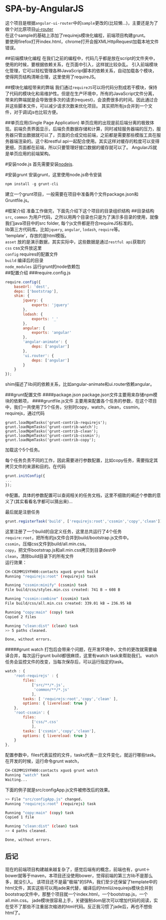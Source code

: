SPA-by-AngularJS
================

这个项目是根据`angular-ui-router`中的`sample`更改的(比较懒...)，主要还是为了做个对比原项目[ui-router](https://github.com/angular-ui/ui-router/tree/master/sample)<br>
在这个sample的基础上添加了requirejs模块化编程，前端项目构建grunt。<br>
要使用firefox打开index.html，chrome打开会报XMLHttpRequest加载本地文件错误。

##前端模块化编程
在我们之前的编程中，代码几乎都是放在script的文件夹中，使用的时候，要根据依赖关系，在页面中引入，这样就比较杂乱。
引入前端模块化管理，它可以轻松管理各种JavaScript脚本的依赖关系，自动加载各个模块，使得网页结构清晰合理，这里使用了requireJS。

##模块化编程带来的弊端
我们通过`requireJS`可以将代码分割成若干模块，保持了代码的模块化和易维护性。但是在生产环境中，所有的JavaScript文件分离，带来的弊端就是会导致很多次的请求(request)，会浪费很多的时间。因此通过合并这些脚本文件，可以减少请求次数来优化项目。
其实把所有js合并到一个文件，对于调试js也比较方便。

##单页应用(Single Page Application)
单页应用的出现是前后端分离的极致体现。前端负责界面显示，后端负责数据存储和计算，同时减轻服务器端的压力，服务器只管出数据就可以了，页面的合成交给前端，之前都是需要那些模版工具在服务器端渲染的。这个和restful api一起配合使用。其实这样对缓存的粒度可以变得更细，页面都在前端，所以只要管理好接口数据的缓存就可以了。
AngularJS就是单页应用的前端架构。

#安装node.js
首先需要安装[nodejs](http://www.nodejs.org/).

#安装grunt
安装grunt，这里使用node.js命令安装
```javascript
npm install -g grunt-cli
```
建立一个grunt项目，一般需要在项目中准备两个文件package.json和Gruntfile.js。

#框架介绍
准备工作做完，下面先介绍下这个项目的目录组织结构
##目录结构
`src`, `common` 为用户代码，之所以用两个目录也只是为了演示多目录的使用，就像我们java项目中的src folder, 每个js文件都是符合requireJS标准的。<br>
lib第三方代码库。比如`jquery`, `angular`, `lodash`, `require`等。<br>
'template'，存放的是html模版。<br>
`asset` 放的是演示数据，其实实际中，这些数据是通过`restful api`获取的<br>
`css` css文件放这里<br>
`config` requires的配置文件<br>
`build` 编译后的目录<br>
`node_modules` 运行grunt的node依赖包<br>
##配置介绍
###require.config.js
```javascript
require.config({
	baseUrl: 'dest',
  	deps: ['bootstrap'],
	shim: {
	    jquery: {
	     	exports: 'jquery'
	    },
	    lodash: {
	     	exports: '_'
	    },
	    angular: {
	     	exports: 'angular'
	    },
	    'angular-animate': {
	     	deps: ['angular']
	    },
	    'ui.router': {
	        deps: ['angular']
	    }
  	}
});
```
shim描述了lib间的依赖关系，比如angular-animate和ui.router依赖angular。

###grunt配置文件
####package.json
package.json文件主要用来存储npm模块的依赖项，
####gruntfile.js文件
主要用来配置各个任务的参数，在这个项目中，我们一共使用了5个任务，分别时copy，watch，clean，cssmin，requirejs，通过代码
```javasrcipt
grunt.loadNpmTasks('grunt-contrib-requirejs');
grunt.loadNpmTasks('grunt-contrib-watch');
grunt.loadNpmTasks('grunt-contrib-clean');
grunt.loadNpmTasks('grunt-contrib-cssmin');
grunt.loadNpmTasks('grunt-contrib-copy');
```
加载这个5个任务。

每个任务负责不同的工作，因此需要进行参数配置，比如copy任务，需要指定其拷贝文件的来源和目的。在代码
```javascript
grunt.initConfig({
...
});
```
中配置。具体的参数配置可以查阅相关的任务文档，这里不细致的阐述个参数的意义了(其实看看名字都可以猜出来)...

最后就是注册任务
```javascript
grunt.registerTask('build', ['requirejs:root','cssmin','copy','clean']);
```
这里注册了一个build的自定义任务，这里总共运行了4个任务<br>
`require:root`，把所有的js文件合并到build/bootstrap.js文件中。<br>
`cssmin`，压缩css文件到build/all.min.css。<br>
`copy`，把文件bootstrap.js和all.min.css拷贝到目录dest中<br>
`clean`，清除build目录下的所有文件<br>
运行效果：
```bash
CH-C02MM1SYFH00:contacts xguo$ grunt build
Running "requirejs:root" (requirejs) task

Running "cssmin:minify" (cssmin) task
File build/css/styles.min.css created: 741 B → 608 B

Running "cssmin:combine" (cssmin) task
File build/css/all.min.css created: 339.01 kB → 236.95 kB

Running "copy:main" (copy) task
Copied 2 files

Running "clean:dist" (clean) task
>> 5 paths cleaned.

Done, without errors.
```
#####grunt watch
打包后会带来个问题，在开发环境中，文件的更改就需要编译合并，每次运行grunt build都很麻烦，这里有watch task来帮助我们。
watch任务会监控文件的改变，当每次保存后，可以运行指定的task。
```javascript
watch : {
	'root-requirejs' : { 
		files: 
			['src/**/*.js',
		     'common/**/*.js'
		    ],
	  	tasks: [ 'requirejs:root','copy','clean' ],
	  	options: { livereload: true } 
	},
	'root-cssmin': {
		files:
			['css/*.css'
			],
		tasks: ['cssmin','copy','clean'],
		options: { livereload: true } 
	}
},
```
配置参数中，files代表监控的文件，tasks代表一旦文件变化，就运行哪些task。
在开发的时候，运行命令grunt watch，
```bash
CH-C02MM1SYFH00:contacts xguo$ grunt watch
Running "watch" task
Waiting...
```
下面的例子就是src/configApp.js文件被修改后的效果。
```bash
>> File "src/configApp.js" changed.
Running "requirejs:root" (requirejs) task

Running "copy:main" (copy) task
Copied 1 file

Running "clean:dist" (clean) task
>> 4 paths cleaned.

Done, without errors.
```
后记
-------
现在的前端项目构建越来越复杂了，感觉后端有的概念，前端也有，grunt＋bower就等于maven，本项目还没使用bower，觉得前端的第三方lib不是那么多，就没引入。
该项目还不是最"极端"的SPA，我们至少还保留了template中的html文件，其实这些可以用jade来代替，编译后的html以requirejs模块合并到bootstrap文件中，那整个项目就一个index.html，一个bootstrap.js，一个all.min.css。
jade模块很容易上手，关键强制dom层次可以增加代码的阅读，实在受不了那些不注重层次缩进的html代码。反正我习惯了jade后，再也不想些html了。







